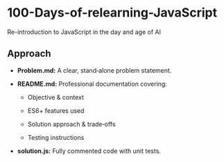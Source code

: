 # 100-Days-of-relearning-JavaScript
Re-introduction to JavaScript in the day and age of AI 

## Approach 
 - **Problem.md:** A clear, stand‑alone problem statement.

 - **README.md:** Professional documentation covering:

    - Objective & context

    - ES6+ features used

    - Solution approach & trade‑offs

    - Testing instructions

 - **solution.js:** Fully commented code with unit tests.